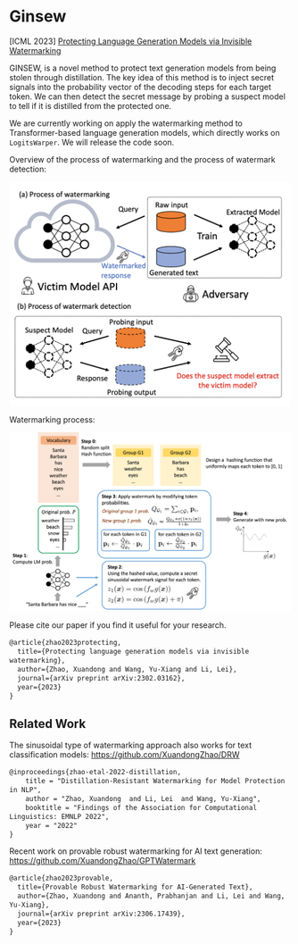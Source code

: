 # Ginsew
[ICML 2023] [Protecting Language Generation Models via Invisible Watermarking](https://arxiv.org/abs/2302.03162)

GINSEW, is a novel method to protect text generation models from being stolen through distillation. The key idea of this method is to inject secret signals into the probability vector of the decoding steps for each target token. We can then detect the secret message by probing a suspect model to tell if it is distilled from the protected one. 

We are currently working on apply the watermarking method to Transformer-based language generation models, which directly works on `LogitsWarper`. We will release the code soon.

Overview of the process of watermarking and the process of watermark detection:

![image](fig/wm.png)


Watermarking process:

![image](fig/steps.png)


Please cite our paper if you find it useful for your research.
```
@article{zhao2023protecting,
  title={Protecting language generation models via invisible watermarking},
  author={Zhao, Xuandong and Wang, Yu-Xiang and Li, Lei},
  journal={arXiv preprint arXiv:2302.03162},
  year={2023}
}
```

## Related Work

The sinusoidal type of watermarking approach also works for text classification models: https://github.com/XuandongZhao/DRW

```
@inproceedings{zhao-etal-2022-distillation,
    title = "Distillation-Resistant Watermarking for Model Protection in NLP",
    author = "Zhao, Xuandong  and Li, Lei  and Wang, Yu-Xiang",
    booktitle = "Findings of the Association for Computational Linguistics: EMNLP 2022",
    year = "2022"
}
```

Recent work on provable robust watermarking for AI text generation: https://github.com/XuandongZhao/GPTWatermark

```
@article{zhao2023provable,
  title={Provable Robust Watermarking for AI-Generated Text},
  author={Zhao, Xuandong and Ananth, Prabhanjan and Li, Lei and Wang, Yu-Xiang},
  journal={arXiv preprint arXiv:2306.17439},
  year={2023}
}
```
